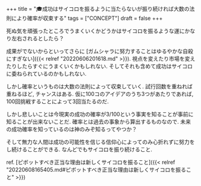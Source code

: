 +++
title = "🎓成功はサイコロを振るように当たらないが振り続ければ大数の法則により確率が収束する"
tags = ["CONCEPT"]
draft = false
+++

死ぬ気を頑張ったところでうまくいくかどうかはサイコロを振るような運にかなり左右されるとしたら？

成果がでないからといってさらに [ガムシャラに努力することはゆるやかな自殺にすぎない]({{< relref "20220606201618.md" >}}). 視点を変えたり市場を変えたりしたらすぐにうまくいくかもしれない. そしてそれも含めて成功はサイコロに委ねられているのかもしれない.

しかし確率というものは大数の法則によって収束していく. 試行回数を重ねれば重ねるほど, チャンスはある. 仮に100コのアイデアのうち3つがあたりであれば, 100回挑戦することによって3回当たるのだ.

しかし悲しいことは今現実の成功の確率が3/100という事実を知ることが事前に知ることが出来ないことだ. 確率とは過去の事象から算出するものなので. 未来の成功確率を知っているのは神のみぞ知るってやつか？

そして無力な人間は成功の可能性を信じる信仰心によってのみ心折れずに努力をし続けることができる. なんどでもサイコロを振り続けること.

ref. [ピボットすべき正当な理由は新しくサイコロを振ること]({{< relref "20220608165405.md#ピボットすべき正当な理由は新しくサイコロを振ること" >}})
